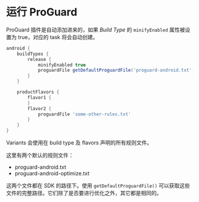 # 运行 ProGuard

ProGuard 插件是自动添加进来的，如果 *Build Type* 的 `minifyEnabled` 属性被设置为 true，对应的 task 将会自动创建。

``` Groovy
android {
    buildTypes {
        release {
            minifyEnabled true
            proguardFile getDefaultProguardFile('proguard-android.txt')
        }
    }

    productFlavors {
        flavor1 {
        }
        flavor2 {
            proguardFile 'some-other-rules.txt'
        }
    }
}
```

Variants 会使用在 build type 及 flavors 声明的所有规则文件。

这里有两个默认的规则文件：
* proguard-android.txt
* proguard-android-optimize.txt

这两个文件都在 SDK 的路径下。使用 `getDefaultProguardFile()` 可以获取这些文件的完整路径。它们除了是否要进行优化之外，其它都是相同的。
